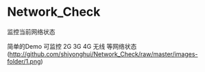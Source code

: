 # Network_Check
监控当前网络状态

简单的Demo 可监控 2G 3G 4G 无线 等网络状态
(http://github.com/shiyonghui/Network_Check/raw/master/images-folder/1.png)
